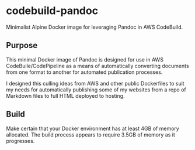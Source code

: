 # codebuild-pandoc

Minimalist Alpine Docker image for leveraging Pandoc in AWS CodeBuild.

## Purpose

This minimal Docker image of Pandoc is designed for use in AWS CodeBuile/CodePipeline as a means of automatically converting documents from one format to another for automated publication processes.

I designed this culling ideas from AWS and other public Dockerfiles to suit my needs for automatically publishing some of my websites from a repo of Markdown files to full HTML deployed to hosting.

## Build

Make certain that your Docker environment has at least 4GB of memory allocated.  The build process appears to require 3.5GB of memory as it progresses.
